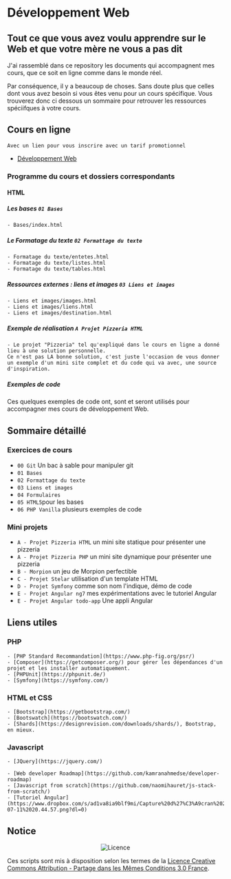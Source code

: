 # Développement Web

## Tout ce que vous avez voulu apprendre sur le Web et que votre mère ne vous a pas dit

J'ai rassemblé dans ce repository les documents qui accompagnent mes cours, que ce soit en ligne comme dans le monde réel. 

Par conséquence, il y a beaucoup de choses. Sans doute plus que celles dont vous avez besoin si vous êtes venu pour un cours spécifique. Vous trouverez donc ci dessous un sommaire pour retrouver les ressources spéciifques à votre cours.

## Cours en ligne

    Avec un lien pour vous inscrire avec un tarif promotionnel

* [Développement Web](https://www.udemy.com/course/developpement-web-par-la-pratique/?referralCode=F83C08B0B7AFEFD400E0)

### Programme du cours et dossiers correspondants

#### HTML

##### Les bases **`01 Bases`**

    - Bases/index.html

##### Le Formatage du texte **`02 Formattage du texte`**

    - Formatage du texte/entetes.html
    - Formatage du texte/listes.html
    - Formatage du texte/tables.html

##### Ressources externes : liens et images **`03 Liens et images`**

    - Liens et images/images.html
    - Liens et images/liens.html
    - Liens et images/destination.html    

##### Exemple de réalisation **`A Projet Pizzeria HTML`**

    - Le projet "Pizzeria" tel qu'expliqué dans le cours en ligne a donné lieu à une solution personnelle.
    Ce n'est pas LA bonne solution, c'est juste l'occasion de vous donner un exemple d'un mini site complet et du code qui va avec, une source d'inspiration.

##### Exemples de code

Ces quelques exemples de code ont, sont et seront utilisés pour accompagner mes cours de développement Web.

## Sommaire détaillé

### Exercices de cours
* `00 Git` Un bac à sable pour manipuler git
* `01 Bases`
* `02 Formattage du texte`
* `03 Liens et images`
* `04 Formulaires`
* `05 HTML5`pour les bases
* `06 PHP Vanilla` plusieurs exemples de code

### Mini projets

* `A - Projet Pizzeria HTML` un mini site statique pour présenter une pizzeria
* `A - Projet Pizzeria PHP` un mini site dynamique pour présenter une pizzeria
* `B - Morpion` un jeu de Morpion perfectible
* `C - Projet Stelar` utilisation d'un template HTML
* `D - Projet Symfony` comme son nom l'indique, démo de code
* `E - Projet Angular ng7` mes expérimentations avec le tutoriel Angular
* `E - Projet Angular todo-app` Une appli Angular

## Liens utiles

### PHP

    - [PHP Standard Recommandation](https://www.php-fig.org/psr/)
    - [Composer](https://getcomposer.org/) pour gérer les dépendances d'un projet et les installer automatiquement.
    - [PHPUnit](https://phpunit.de/)
    - [Symfony](https://symfony.com/)

### HTML et CSS

    - [Bootstrap](https://getbootstrap.com/)
    - [Bootswatch](https://bootswatch.com/)
    - [Shards](https://designrevision.com/downloads/shards/), Bootstrap, en mieux.

### Javascript

    - [JQuery](https://jquery.com/)

    - [Web developer Roadmap](https://github.com/kamranahmedse/developer-roadmap)
    - [Javascript from scratch](https://github.com/naomihauret/js-stack-from-scratch/)
    - [Tutoriel Angular](https://www.dropbox.com/s/ad1va8ia9blf9mi/Capture%20d%27%C3%A9cran%202019-07-11%2020.44.57.png?dl=0)

## Notice

<p align="center"><img src="https://licensebuttons.net/l/by-sa/3.0/fr/88x31.png" alt="Licence"></p>

Ces scripts sont mis à disposition selon les termes de la [Licence Creative Commons Attribution - Partage dans les Mêmes Conditions 3.0 France](https://creativecommons.org/licenses/by-sa/3.0/fr/).
